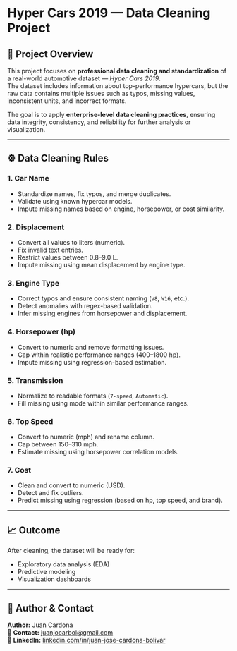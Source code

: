 # Hyper Cars 2019 — Data Cleaning Project

## 🧹 Project Overview
This project focuses on **professional data cleaning and standardization** of a real-world automotive dataset — *Hyper Cars 2019*.  
The dataset includes information about top-performance hypercars, but the raw data contains multiple issues such as typos, missing values, inconsistent units, and incorrect formats.  

The goal is to apply **enterprise-level data cleaning practices**, ensuring data integrity, consistency, and reliability for further analysis or visualization.

---

## ⚙️ Data Cleaning Rules

### 1. Car Name
- Standardize names, fix typos, and merge duplicates.
- Validate using known hypercar models.
- Impute missing names based on engine, horsepower, or cost similarity.

### 2. Displacement
- Convert all values to liters (numeric).
- Fix invalid text entries.
- Restrict values between 0.8–9.0 L.
- Impute missing using mean displacement by engine type.

### 3. Engine Type
- Correct typos and ensure consistent naming (`V8`, `W16`, etc.).
- Detect anomalies with regex-based validation.
- Infer missing engines from horsepower and displacement.

### 4. Horsepower (hp)
- Convert to numeric and remove formatting issues.
- Cap within realistic performance ranges (400–1800 hp).
- Impute missing using regression-based estimation.

### 5. Transmission
- Normalize to readable formats (`7-speed`, `Automatic`).
- Fill missing using mode within similar performance ranges.

### 6. Top Speed
- Convert to numeric (mph) and rename column.
- Cap between 150–310 mph.
- Estimate missing using horsepower correlation models.

### 7. Cost
- Clean and convert to numeric (USD).
- Detect and fix outliers.
- Predict missing using regression (based on hp, top speed, and brand).

---

## 📈 Outcome
After cleaning, the dataset will be ready for:
- Exploratory data analysis (EDA)
- Predictive modeling
- Visualization dashboards

---

## 👤 Author & Contact
**Author:** Juan Cardona  
📧 **Contact:** juanjocarbol@gmail.com  
🔗 **LinkedIn:** [linkedin.com/in/juan-jose-cardona-bolivar](https://linkedin.com/in/juan-jose-cardona-bolivar)
